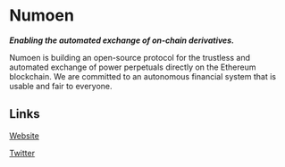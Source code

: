 # Numoen 

**_Enabling the automated exchange of on-chain derivatives._**

Numoen is building an open-source protocol for the trustless and automated exchange of power perpetuals directly 
on the Ethereum blockchain. We are committed to an autonomous financial system that is usable and fair to everyone.

## Links

[Website](https://www.numoen.com/)

[Twitter](https://twitter.com/numoen)

